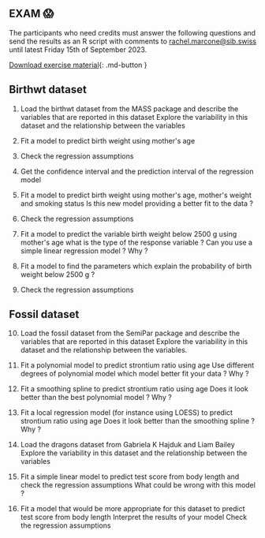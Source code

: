 ## **EXAM** :scream:

The participants who need credits must answer the following questions and send the results as an R script with comments to rachel.marcone@sib.swiss until latest Friday 15th of September 2023.

[Download exercise material](assets/exercises/dragons.RData){: .md-button }

## Birthwt dataset

1. Load the birthwt dataset from the MASS package and describe the variables that are reported in this dataset
Explore the variability in this dataset and the relationship between the variables


2. Fit a model to predict birth weight using mother's age


3. Check the regression assumptions


4. Get the confidence interval and the prediction interval of the regression model



5. Fit a model to predict birth weight using mother's age, mother's weight and smoking status
Is this new model providing a better fit to the data ?



6. Check the regression assumptions


7. Fit a model to predict the variable birth weight below 2500 g using mother's age
what is the type of the response variable ?
Can you use a simple linear regression model ? Why ?



8. Fit a model to find the parameters which explain the probability of birth weight below 2500 g ?



9. Check the regression assumptions

## Fossil dataset

10. Load the fossil dataset from the SemiPar package and describe the variables that are reported in this dataset
Explore the variability in this dataset and the relationship between the variables.


11. Fit a polynomial model to predict strontium ratio using age
Use different degrees of polynomial model
which model better fit your data ? Why ?


12. Fit a smoothing spline to predict strontium ratio using age
Does it look better than the best polynomial model ? Why ?


13. Fit a local regression model (for instance using LOESS) to predict strontium ratio using age
Does it look better than the smoothing spline ? Why ?



14. Load the dragons dataset from Gabriela K Hajduk and Liam Bailey
Explore the variability in this dataset and the relationship between the variables




15. Fit a simple linear model to predict test score from body length and check the regression assumptions
What could be wrong with this model ?




16. Fit a model that would be more appropriate for this dataset to predict test score from body length 
Interpret the results of your model
Check the regression assumptions

